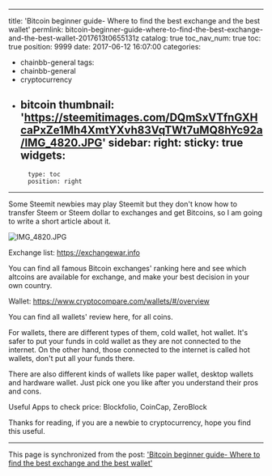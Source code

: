 
---
title: 'Bitcoin beginner guide- Where to find the best exchange and the best wallet'
permlink: bitcoin-beginner-guide-where-to-find-the-best-exchange-and-the-best-wallet-2017613t0655131z
catalog: true
toc_nav_num: true
toc: true
position: 9999
date: 2017-06-12 16:07:00
categories:
- chainbb-general
tags:
- chainbb-general
- cryptocurrency
- bitcoin
thumbnail: 'https://steemitimages.com/DQmSxVTfnGXHcaPxZe1Mh4XmtYXvh83VqTWt7uMQ8hYc92a/IMG_4820.JPG'
sidebar:
    right:
        sticky: true
widgets:
    -
        type: toc
        position: right
---


Some Steemit newbies may play Steemit but they don't know how to transfer Steem or Steem dollar to exchanges and get Bitcoins, so I am going to write a short article about it.

 ![IMG_4820.JPG](https://steemitimages.com/DQmSxVTfnGXHcaPxZe1Mh4XmtYXvh83VqTWt7uMQ8hYc92a/IMG_4820.JPG)

Exchange list:
https://exchangewar.info

You can find all famous Bitcoin exchanges' ranking here and see which altcoins are available for exchange, and make your best decision in your own country.


Wallet: 
https://www.cryptocompare.com/wallets/#/overview

You can find all wallets' review here, for all coins.

For wallets, there are different types of them, cold wallet, hot wallet. It's safer to put your funds in cold wallet as they are not connected to the internet. On the other hand, those connected to the internet is called hot wallets, don't put all your funds there.

There are also different kinds of wallets like paper wallet, desktop wallets and hardware wallet. Just pick one you like after you understand their pros and cons.

Useful Apps to check price: Blockfolio, CoinCap, ZeroBlock

Thanks for reading, if you are a newbie to cryptocurrency, hope you find this useful.

- - -

This page is synchronized from the post: ['Bitcoin beginner guide- Where to find the best exchange and the best wallet'](https://steemit.com/@htliao/bitcoin-beginner-guide-where-to-find-the-best-exchange-and-the-best-wallet-2017613t0655131z)
